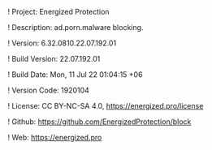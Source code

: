 ! Project: Energized Protection

! Description: ad.porn.malware blocking.

! Version: 6.32.0810.22.07.192.01

! Build Version: 22.07.192.01

! Build Date: Mon, 11 Jul 22 01:04:15 +06

! Version Code: 1920104

! License: CC BY-NC-SA 4.0, https://energized.pro/license

! Github: https://github.com/EnergizedProtection/block

! Web: https://energized.pro

